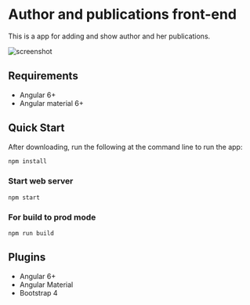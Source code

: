 # Author and publications front-end
This is a app for adding and show author and her publications.

![screenshot](https://raw.github.com/wilsonhamiltond/ap-web/master/src/assets/screen-shot.png)

## Requirements
- Angular 6+
- Angular material 6+

## Quick Start
After downloading, run the following at the command line to run the app:
```bash
npm install
```

### Start web server
```
npm start
```

### For build to prod mode
```
npm run build
```

## Plugins
- Angular 6+
- Angular Material
- Bootstrap 4
